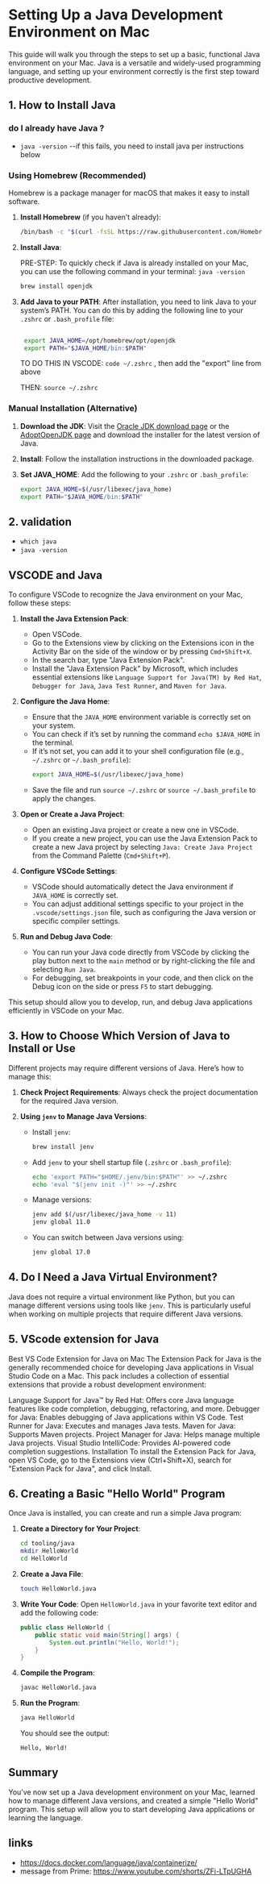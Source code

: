 # Setting Up a Java Development Environment on Mac

This guide will walk you through the steps to set up a basic, functional Java environment on your Mac. Java is a versatile and widely-used programming language, and setting up your environment correctly is the first step toward productive development.

## 1. How to Install Java

###   do I already have Java ?

- `java -version`  --if this fails, you need to install java per instructions below

### Using Homebrew (Recommended)

Homebrew is a package manager for macOS that makes it easy to install software.

1. **Install Homebrew** (if you haven’t already):


   ```bash
   /bin/bash -c "$(curl -fsSL https://raw.githubusercontent.com/Homebrew/install/HEAD/install.sh)"
   ```

2. **Install Java**:

    PRE-STEP:  To quickly check if Java is already installed on your Mac, you can use the following command in your terminal: `java -version`



   ```bash
   brew install openjdk
   ```

3. **Add Java to your PATH**:
   After installation, you need to link Java to your system’s PATH. You can do this by adding the following line to your `.zshrc` or `.bash_profile` file:
   ```bash
   
    export JAVA_HOME=/opt/homebrew/opt/openjdk
    export PATH="$JAVA_HOME/bin:$PATH"

   ```

   TO DO THIS IN VSCODE:    `code ~/.zshrc` , then add the "export" line from above

   THEN:  `source ~/.zshrc`

### Manual Installation (Alternative)

1. **Download the JDK**: Visit the [Oracle JDK download page](https://www.oracle.com/java/technologies/javase-jdk17-downloads.html) or the [AdoptOpenJDK page](https://adoptopenjdk.net/) and download the installer for the latest version of Java.

2. **Install**: Follow the installation instructions in the downloaded package.

3. **Set JAVA_HOME**: Add the following to your `.zshrc` or `.bash_profile`:
   ```bash
   export JAVA_HOME=$(/usr/libexec/java_home)
   export PATH="$JAVA_HOME/bin:$PATH"
   ```

## 2.  validation 

- `which java`
- `java -version`


## VSCODE and  Java

To configure VSCode to recognize the Java environment on your Mac, follow these steps:

1. **Install the Java Extension Pack**:
   - Open VSCode.
   - Go to the Extensions view by clicking on the Extensions icon in the Activity Bar on the side of the window or by pressing `Cmd+Shift+X`.
   - In the search bar, type "Java Extension Pack".
   - Install the "Java Extension Pack" by Microsoft, which includes essential extensions like `Language Support for Java(TM) by Red Hat`, `Debugger for Java`, `Java Test Runner`, and `Maven for Java`.

2. **Configure the Java Home**:
   - Ensure that the `JAVA_HOME` environment variable is correctly set on your system.
   - You can check if it’s set by running the command `echo $JAVA_HOME` in the terminal.
   - If it’s not set, you can add it to your shell configuration file (e.g., `~/.zshrc` or `~/.bash_profile`):
     ```bash
     export JAVA_HOME=$(/usr/libexec/java_home)
     ```
   - Save the file and run `source ~/.zshrc` or `source ~/.bash_profile` to apply the changes.

3. **Open or Create a Java Project**:
   - Open an existing Java project or create a new one in VSCode.
   - If you create a new project, you can use the Java Extension Pack to create a new Java project by selecting `Java: Create Java Project` from the Command Palette (`Cmd+Shift+P`).

4. **Configure VSCode Settings**:
   - VSCode should automatically detect the Java environment if `JAVA_HOME` is correctly set.
   - You can adjust additional settings specific to your project in the `.vscode/settings.json` file, such as configuring the Java version or specific compiler settings.

5. **Run and Debug Java Code**:
   - You can run your Java code directly from VSCode by clicking the play button next to the `main` method or by right-clicking the file and selecting `Run Java`.
   - For debugging, set breakpoints in your code, and then click on the Debug icon on the side or press `F5` to start debugging.

This setup should allow you to develop, run, and debug Java applications efficiently in VSCode on your Mac.

## 3. How to Choose Which Version of Java to Install or Use

Different projects may require different versions of Java. Here’s how to manage this:

1. **Check Project Requirements**: Always check the project documentation for the required Java version.

2. **Using `jenv` to Manage Java Versions**:
   - Install `jenv`:
     ```bash
     brew install jenv
     ```
   - Add `jenv` to your shell startup file (`.zshrc` or `.bash_profile`):
     ```bash
     echo 'export PATH="$HOME/.jenv/bin:$PATH"' >> ~/.zshrc
     echo 'eval "$(jenv init -)"' >> ~/.zshrc
     ```
   - Manage versions:
     ```bash
     jenv add $(/usr/libexec/java_home -v 11)
     jenv global 11.0
     ```
   - You can switch between Java versions using:
     ```bash
     jenv global 17.0
     ```

## 4. Do I Need a Java Virtual Environment?

Java does not require a virtual environment like Python, but you can manage different versions using tools like `jenv`. This is particularly useful when working on multiple projects that require different Java versions.


## 5. VScode extension for Java

Best VS Code Extension for Java on Mac
The Extension Pack for Java is the generally recommended choice for developing Java applications in Visual Studio Code on a Mac. This pack includes a collection of essential extensions that provide a robust development environment:

Language Support for Java™ by Red Hat: Offers core Java language features like code completion, debugging, refactoring, and more.
Debugger for Java: Enables debugging of Java applications within VS Code.
Test Runner for Java: Executes and manages Java tests.
Maven for Java: Supports Maven projects.
Project Manager for Java: Helps manage multiple Java projects.
Visual Studio IntelliCode: Provides AI-powered code completion suggestions.
Installation
To install the Extension Pack for Java, open VS Code, go to the Extensions view (Ctrl+Shift+X), search for "Extension Pack for Java", and click Install.





## 6. Creating a Basic "Hello World" Program

Once Java is installed, you can create and run a simple Java program:

1. **Create a Directory for Your Project**:
   ```bash
   cd tooling/java
   mkdir HelloWorld
   cd HelloWorld
   ```

2. **Create a Java File**:
   ```bash
   touch HelloWorld.java
   ```

3. **Write Your Code**:
   Open `HelloWorld.java` in your favorite text editor and add the following code:
   ```java
   public class HelloWorld {
       public static void main(String[] args) {
           System.out.println("Hello, World!");
       }
   }
   ```

4. **Compile the Program**:
   ```bash
   javac HelloWorld.java
   ```

5. **Run the Program**:
   ```bash
   java HelloWorld
   ```

   You should see the output:
   ```
   Hello, World!
   ```

## Summary

You’ve now set up a Java development environment on your Mac, learned how to manage different Java versions, and created a simple "Hello World" program. This setup will allow you to start developing Java applications or learning the language.


## links

- https://docs.docker.com/language/java/containerize/
- message from Prime:  https://www.youtube.com/shorts/ZFi-LTpUGHA